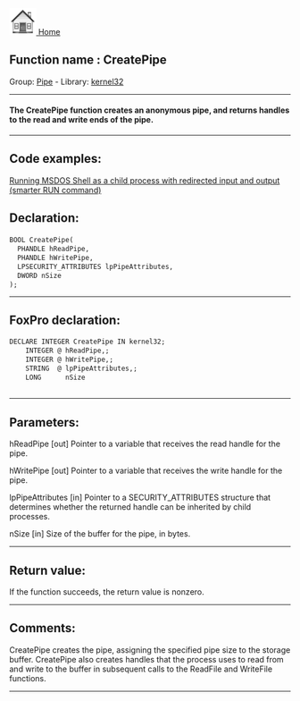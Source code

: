 [<img src="../../images/home.png"> Home ](https://github.com/VFPX/Win32API)  

## Function name : CreatePipe
Group: [Pipe](../../functions_group.md#Pipe)  -  Library: [kernel32](../../Libraries.md#kernel32)  
***  


#### The CreatePipe function creates an anonymous pipe, and returns handles to the read and write ends of the pipe.

***  


## Code examples:
[Running MSDOS Shell as a child process with redirected input and output (smarter RUN command)](../../samples/sample_477.md)  

## Declaration:
```foxpro  
BOOL CreatePipe(
  PHANDLE hReadPipe,
  PHANDLE hWritePipe,
  LPSECURITY_ATTRIBUTES lpPipeAttributes,
  DWORD nSize
);  
```  
***  


## FoxPro declaration:
```foxpro  
DECLARE INTEGER CreatePipe IN kernel32;
	INTEGER @ hReadPipe,;
	INTEGER @ hWritePipe,;
	STRING  @ lpPipeAttributes,;
	LONG      nSize
  
```  
***  


## Parameters:
hReadPipe 
[out] Pointer to a variable that receives the read handle for the pipe. 

hWritePipe 
[out] Pointer to a variable that receives the write handle for the pipe. 

lpPipeAttributes 
[in] Pointer to a SECURITY_ATTRIBUTES structure that determines whether the returned handle can be inherited by child processes.

nSize 
[in] Size of the buffer for the pipe, in bytes.  
***  


## Return value:
If the function succeeds, the return value is nonzero.
  
***  


## Comments:
CreatePipe creates the pipe, assigning the specified pipe size to the storage buffer. CreatePipe also creates handles that the process uses to read from and write to the buffer in subsequent calls to the ReadFile and WriteFile functions.  
  
***  

